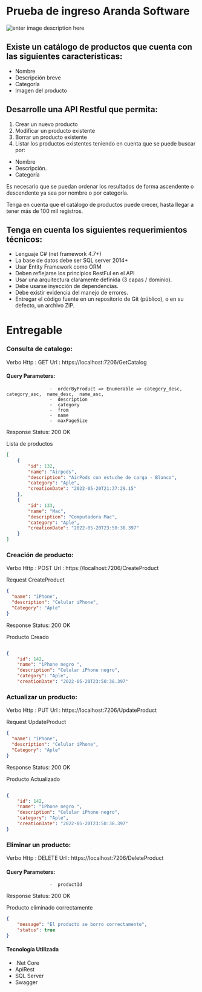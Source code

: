 # Prueba de ingreso Aranda Software

![enter image description here](https://i.postimg.cc/906RHhfH/logo-Aranda.png)


## Existe un catálogo de productos que cuenta con las siguientes características:
- Nombre
- Descripción breve
- Categoría
- Imagen del producto

## Desarrolle una API Restful que permita:
1. Crear un nuevo producto
2. Modificar un producto existente
3. Borrar un producto existente
4. Listar los productos existentes teniendo en cuenta que se puede buscar por:

- Nombre
- Descripción.
- Categoría

Es necesario que se puedan ordenar los resultados de forma ascendente o
descendente ya sea por nombre o por categoría.

Tenga en cuenta que el catálogo de productos puede crecer, hasta llegar a tener más de 100 mil registros.

## Tenga en cuenta los siguientes requerimientos técnicos:

- Lenguaje C# (net framework 4.7+)
- La base de datos debe ser SQL server 2014+
- Usar Entity Framework como ORM
- Deben reflejarse los principios RestFul en el API
- Usar una arquitectura claramente definida (3 capas / dominio).
- Debe usarse inyección de dependencias.
- Debe existir evidencia del manejo de errores.
- Entregar el código fuente en un repositorio de Git (público), o en su defecto, un
archivo ZIP.


# Entregable

###  Consulta de catalogo:

Verbo Http : GET
Url : https://localhost:7206/GetCatalog
####  Query Parameters:
  
                    -  orderByProduct => Enumerable => category_desc, category_asc,  name_desc,  name_asc,
                    -  description
                    -  category
                    -  from
                    -  name
                    -  maxPageSize

Response Status: 200 OK

Lista de productos
```json
[
    {
        "id": 132,
        "name": "Airpods",
        "description": "AirPods con estuche de carga - Blanco",
        "category": "Aple",
        "creationDate": "2022-05-20T21:37:29.15"
    },
    {
        "id": 133,
        "name": "Mac",
        "description": "Computadora Mac",
        "category": "Aple",
        "creationDate": "2022-05-20T23:50:38.397"
    }
]
```

###  Creación de producto:

Verbo Http : POST
Url : https://localhost:7206/CreateProduct


Request CreateProduct

```json
{
  "name": "iPhone",
  "description": "Celular iPhone",
  "Category": "Aple"
}
```



Response Status: 200 OK

Producto Creado
```json

{
    "id": 142,
    "name": "iPhone negro ",
    "description": "Celular iPhone negro",
    "category": "Aple",
    "creationDate": "2022-05-20T23:50:38.397"

```
###  Actualizar un  producto:

Verbo Http : PUT
Url : https://localhost:7206/UpdateProduct


Request UpdateProduct

```json
{
  "name": "iPhone",
  "description": "Celular iPhone",
  "Category": "Aple"
}
```



Response Status: 200 OK

Producto Actualizado
```json

{
    "id": 142,
    "name": "iPhone negro ",
    "description": "Celular iPhone negro",
    "category": "Aple",
    "creationDate": "2022-05-20T23:50:38.397"
}

```
###  Eliminar un producto:

Verbo Http : DELETE
Url : https://localhost:7206/DeleteProduct


####  Query Parameters:
  
                    -  productId

Response Status: 200 OK

Producto eliminado correctamente
```json
{
    "message": "El producto se borro correctamente",
    "status": true
}

```


#### Tecnología Utilizada
- .Net Core
-  ApiRest
-  SQL Server
-  Swagger
